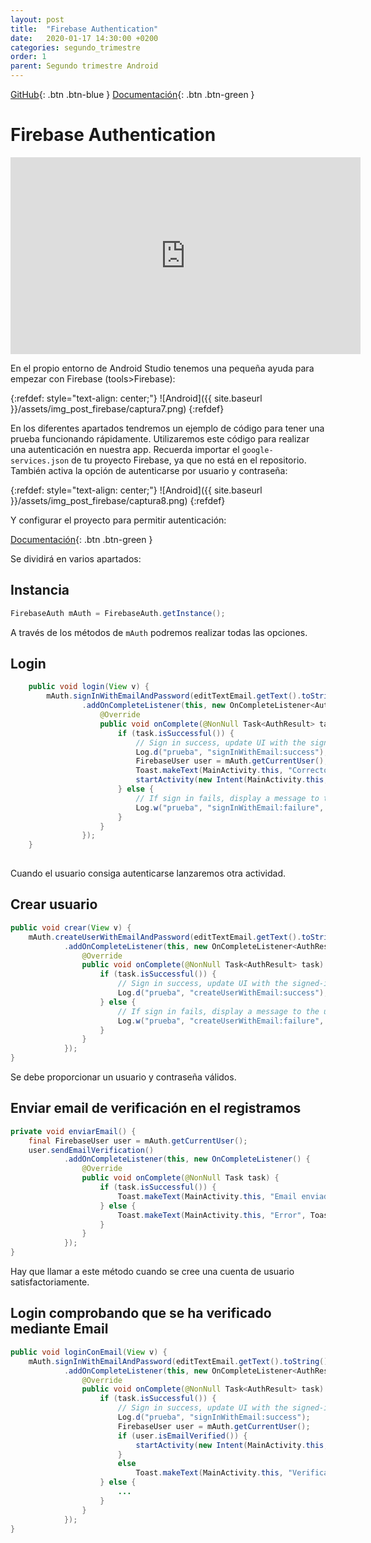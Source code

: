 ```yaml
---
layout: post
title:  "Firebase Authentication"
date:   2020-01-17 14:30:00 +0200
categories: segundo_trimestre
order: 1
parent: Segundo trimestre Android
---
```


[GitHub](https://github.com/Manuel-Ag/PMD_19-20/tree/master/firebase){: .btn .btn-blue } [Documentación](https://firebase.google.com/docs/auth?hl=es){: .btn .btn-green }

# Firebase Authentication

<iframe width="560" height="315" src="https://www.youtube.com/embed/8sGY55yxicA" frameborder="0" allow="accelerometer; autoplay; encrypted-media; gyroscope; picture-in-picture" allowfullscreen></iframe>

En el propio entorno de Android Studio tenemos una pequeña ayuda para empezar con Firebase (tools>Firebase):

{:refdef: style="text-align: center;"}
![Android]({{ site.baseurl }}/assets/img_post_firebase/captura7.png)
{:refdef}

En los diferentes apartados tendremos un ejemplo de código para tener una prueba funcionando rápidamente. Utilizaremos este código para realizar una autenticación en nuestra app. Recuerda importar el `google-services.json` de tu proyecto Firebase, ya que no está en el repositorio. También activa la opción de autenticarse por usuario y contraseña:

{:refdef: style="text-align: center;"}
![Android]({{ site.baseurl }}/assets/img_post_firebase/captura8.png)
{:refdef}

Y configurar el proyecto para permitir autenticación:

[Documentación](https://firebase.google.com/docs/auth/android/start?hl=es){: .btn .btn-green }

Se dividirá en varios apartados:

## Instancia

```java
FirebaseAuth mAuth = FirebaseAuth.getInstance();
```

A través de los métodos de `mAuth` podremos realizar todas las opciones.

## Login

```java
    public void login(View v) {
        mAuth.signInWithEmailAndPassword(editTextEmail.getText().toString(), editTextPassword.getText().toString())
                .addOnCompleteListener(this, new OnCompleteListener<AuthResult>() {
                    @Override
                    public void onComplete(@NonNull Task<AuthResult> task) {
                        if (task.isSuccessful()) {
                            // Sign in success, update UI with the signed-in user's information
                            Log.d("prueba", "signInWithEmail:success");
                            FirebaseUser user = mAuth.getCurrentUser();
                            Toast.makeText(MainActivity.this, "Correcto: " + user, Toast.LENGTH_SHORT).show();
                            startActivity(new Intent(MainActivity.this, Main2Activity.class));
                        } else {
                            // If sign in fails, display a message to the user.
                            Log.w("prueba", "signInWithEmail:failure", task.getException());
                        }
                    }
                });
    }
    
```

Cuando el usuario consiga autenticarse lanzaremos otra actividad.

## Crear usuario

```java
public void crear(View v) {
    mAuth.createUserWithEmailAndPassword(editTextEmail.getText().toString(), editTextPassword.getText().toString())
            .addOnCompleteListener(this, new OnCompleteListener<AuthResult>() {
                @Override
                public void onComplete(@NonNull Task<AuthResult> task) {
                    if (task.isSuccessful()) {
                        // Sign in success, update UI with the signed-in user's information
                        Log.d("prueba", "createUserWithEmail:success");
                    } else {
                        // If sign in fails, display a message to the user.
                        Log.w("prueba", "createUserWithEmail:failure", task.getException());
                    }
                }
            });
}
```

Se debe proporcionar un usuario y contraseña válidos.

## Enviar email de verificación en el registramos

```java
private void enviarEmail() {
    final FirebaseUser user = mAuth.getCurrentUser();
    user.sendEmailVerification()
            .addOnCompleteListener(this, new OnCompleteListener() {
                @Override
                public void onComplete(@NonNull Task task) {
                    if (task.isSuccessful()) {
                        Toast.makeText(MainActivity.this, "Email enviado", Toast.LENGTH_SHORT).show();
                    } else {
                        Toast.makeText(MainActivity.this, "Error", Toast.LENGTH_SHORT).show();
                    }
                }
            });
}
```

Hay que llamar a este método cuando se cree una cuenta de usuario satisfactoriamente.

## Login comprobando que se ha verificado mediante Email

```java
public void loginConEmail(View v) {
    mAuth.signInWithEmailAndPassword(editTextEmail.getText().toString(), editTextPassword.getText().toString())
            .addOnCompleteListener(this, new OnCompleteListener<AuthResult>() {
                @Override
                public void onComplete(@NonNull Task<AuthResult> task) {
                    if (task.isSuccessful()) {
                        // Sign in success, update UI with the signed-in user's information
                        Log.d("prueba", "signInWithEmail:success");
                        FirebaseUser user = mAuth.getCurrentUser();
                        if (user.isEmailVerified()) {
                            startActivity(new Intent(MainActivity.this, Main2Activity.class));
                        }
                        else
                            Toast.makeText(MainActivity.this, "Verifica el email", Toast.LENGTH_SHORT).show();
                    } else {
                        ...
                    }
                }
            });
}
```
